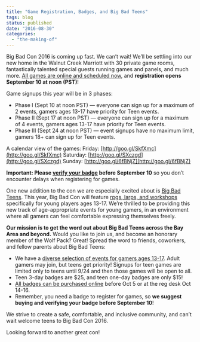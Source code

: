 ```yaml
---
title: "Game Registration, Badges, and Big Bad Teens"
tags: blog
status: published
date: "2016-08-30"
categories: 
  - "the-making-of"
---
```


Big Bad Con 2016 is coming up fast. We can’t wait! We’ll be settling into our new home in the Walnut Creek Marriott with 30 private game rooms, fantastically talented special guests running games and panels, and much more. [All games are online and scheduled now](http://www.bigbadcon.com/events/), and **registration opens September 10 at noon (PST)**!

Game signups this year will be in 3 phases:

- Phase I (Sept 10 at noon PST) — everyone can sign up for a maximum of 2 events, gamers ages 13-17 have priority for Teen events.
- Phase II (Sept 17 at noon PST) — everyone can sign up for a maximum of 4 events, gamers ages 13-17 have priority for Teen events.
- Phase III (Sept 24 at noon PST) — event signups have no maximum limit, gamers 18+ can sign up for Teen events.

A calendar view of the games: Friday: [http://goo.gl/SkfXmc](http://goo.gl/SkfXmc) Saturday: [http://goo.gl/SXczgd](http://goo.gl/SXczgd) Sunday: [http://goo.gl/6fBNjZ](http://goo.gl/6fBNjZ)

**Important: Please [verify your badge](http://www.bigbadcon.com/events/verify-your-2016-big-bad-con-badge/) before September 10** so you don’t encounter delays when registering for games.

One new addition to the con we are especially excited about is [Big Bad Teens](http://www.bigbadcon.com/teen-games-events/). This year, Big Bad Con will feature [rpgs, larps, and workshops](http://www.bigbadcon.com/events/categories/teens/) specifically for young players ages 13-17. We’re thrilled to be providing this new track of age-appropriate events for young gamers, in an environment where all gamers can feel comfortable expressing themselves freely.

**Our mission is to get the word out about Big Bad Teens across the Bay Area and beyond.** Would you like to join us, and become an honorary member of the Wolf Pack? Great! Spread the word to friends, coworkers, and fellow parents about Big Bad Teens:

- We have a [diverse selection of events for gamers ages 13-17](http://www.bigbadcon.com/events/categories/teens/). Adult gamers may join, but teens get priority! Signups for teen games are limited only to teens until 9/24 and then those games will be open to all.
- Teen 3-day badges are $25, and teen one-day badges are only $15!
- [All badges can be purchased online](http://www.bigbadcon.com/sign-up/) before Oct 5 or at the reg desk Oct 14-16.
- Remember, you need a badge to register for games, so **we suggest buying and verifying your badge before September 10**!

We strive to create a safe, comfortable, and inclusive community, and can’t wait welcome teens to Big Bad Con 2016.

Looking forward to another great con!
